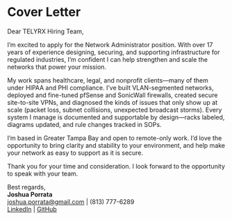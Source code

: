 # Cover Letter

Dear TELYRX Hiring Team,

I’m excited to apply for the Network Administrator position. With over 17 years of experience designing, securing, and supporting infrastructure for regulated industries, I’m confident I can help strengthen and scale the networks that power your mission.

My work spans healthcare, legal, and nonprofit clients—many of them under HIPAA and PHI compliance. I’ve built VLAN-segmented networks, deployed and fine-tuned pfSense and SonicWall firewalls, created secure site-to-site VPNs, and diagnosed the kinds of issues that only show up at scale (packet loss, subnet collisions, unexpected broadcast storms). Every system I manage is documented and supportable by design—racks labeled, diagrams updated, and rule changes tracked in SOPs.

I’m based in Greater Tampa Bay and open to remote-only work. I’d love the opportunity to bring clarity and stability to your environment, and help make your network as easy to support as it is secure.

Thank you for your time and consideration. I look forward to the opportunity to speak with your team.

Best regards,  
**Joshua Porrata**  
[joshua.porrata@gmail.com](mailto:joshua.porrata@gmail.com) | (813) 777-6289  
[LinkedIn](https://www.linkedin.com/in/joshua-p-8a2a3424/) | [GitHub](https://github.com/geekonamotorcycle/markdown-resumes)
